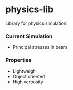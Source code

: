 # physics-lib

Library for physics simulation.

### Current Simulation

* Principal stresses in beam

### Properties

* Lightweigh
* Object oriented
* High verbosity


